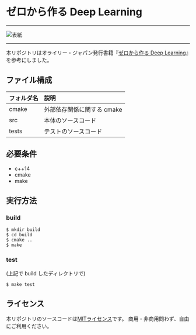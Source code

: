 # ゼロから作る Deep Learning

---

![表紙](https://raw.githubusercontent.com/oreilly-japan/deep-learning-from-scratch/images/deep-learning-from-scratch.png)

---

本リポジトリはオライリー・ジャパン発行書籍『[ゼロから作る Deep Learning](http://www.oreilly.co.jp/books/9784873117584/)』を参考にしました。

## ファイル構成

|フォルダ名 |説明                         |
|:--        |:--                          |
|cmake      |外部依存関係に関する cmake    |
|src        |本体のソースコード    |
|tests      |テストのソースコード    |

## 必要条件

* c++14
* cmake
* make

## 実行方法

### build
```
$ mkdir build
$ cd build
$ cmake ..
$ make
```

### test
(上記で build したディレクトリで)
```
$ make test
```

## ライセンス

本リポジトリのソースコードは[MITライセンス](http://www.opensource.org/licenses/MIT)です。
商用・非商用問わず、自由にご利用ください。